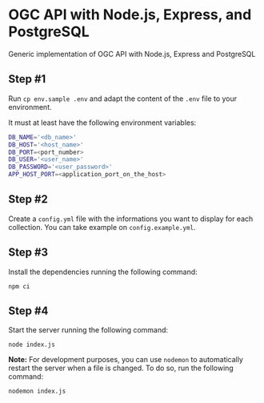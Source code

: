 # OGC API with Node.js, Express, and PostgreSQL

Generic implementation of OGC API with Node.js, Express and PostgreSQL

## Step #1

Run `cp env.sample .env` and adapt the content of the `.env` file to your environment.

It must at least have the following environment variables:

```bash
DB_NAME='<db_name>'
DB_HOST='<host_name>'
DB_PORT=<port_number>
DB_USER='<user_name>'
DB_PASSWORD='<user_password>'
APP_HOST_PORT=<application_port_on_the_host>
```

## Step #2

Create a `config.yml` file with the informations you want to display for each collection. You can take example on `config.example.yml`.

## Step #3

Install the dependencies running the following command:

`npm ci`

## Step #4

Start the server running the following command:

`node index.js`

__Note:__ For development purposes, you can use `nodemon` to automatically restart the server when a file is changed. To do so, run the following command:

`nodemon index.js`
